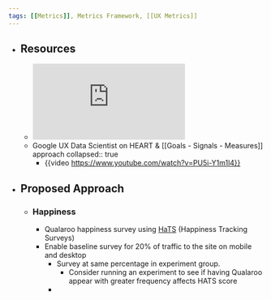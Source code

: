 ```yaml
---
tags: [[Metrics]], Metrics Framework, [[UX Metrics]] 
---
```


- ## Resources
	- ![HEART Paper](https://static.googleusercontent.com/media/research.google.com/en//pubs/archive/36299.pdf)
	- Google UX Data Scientist on HEART & [[Goals - Signals - Measures]] approach
	  collapsed:: true
		- {{video https://www.youtube.com/watch?v=PU5i-Y1m1l4}}
- ## Proposed Approach
	- ### Happiness
		- Qualaroo happiness survey using [HaTS](https://research.google/pubs/pub43221/) (Happiness Tracking Surveys)
		- Enable baseline survey for 20% of traffic to the site on mobile and desktop
			- Survey at same percentage in experiment group.
				- Consider running an experiment to see if having Qualaroo appear with greater frequency affects HATS score
			-